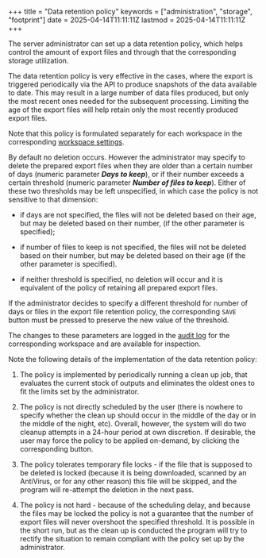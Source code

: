 +++
title = "Data retention policy"
keywords = ["administration", "storage", "footprint"]
date = 2025-04-14T11:11:11Z
lastmod = 2025-04-14T11:11:11Z
+++

The server administrator can set up a data retention policy, which helps control the amount of export files and through that the corresponding storage utilization.

The data retention policy is very effective in the cases, where the export is triggered periodically via the API to produce snapshots of the data available to date. This may result in a large number of data files produced, but only the most recent ones needed for the subsequent processing. Limiting the age of the export files will help retain only the most recently produced export files.

Note that this policy is formulated separately for each workspace in the corresponding [workspace settings](/headquarters/config/workspace-settings). 

By default no deletion occurs. However the administrator may specify to delete
the prepared export files when they are older than a certain number of days (numeric parameter ***Days to keep***), or
if their number exceeds a certain threshold (numeric parameter ***Number of files to keep***). Either of these two thresholds may
be left unspecified, in which case the policy is not sensitive to that
dimension:

  - if days are not specified, the files will not be deleted based on their age,
but may be deleted based on their number, (if the other parameter is specified);

  - if number of files to keep is not specified, the files will not be deleted
based on their number, but may be deleted based on their age (if the other
parameter is specified).

  - if neither threshold is specified, no deletion will occur and it is equivalent
of the policy of retaining all prepared export files.

If the administrator decides to specify a different threshold for number of
days or files in the export file retention policy, the corresponding `SAVE`
button must be pressed to preserve the new value of the threshold.

The changes to these parameters are logged in the
[audit log](/headquarters/svymanage/audit-log/) for the corresponding workspace and are available for inspection.

Note the following details of the implementation of the data retention policy:

1. The policy is implemented by periodically running a clean up job, that evaluates the current stock of outputs and eliminates the oldest ones to fit the 
limits set by the administrator.

2. The policy is not directly scheduled by the user (there is nowhere to specify whether the clean up should occur in the middle of the day or in the middle of the night, etc). Overall, however, the system will do two cleanup attempts in a 24-hour period at own discretion. If desirable, the user may force the policy to be applied on-demand, by clicking the corresponding button.

3. The policy tolerates temporary file locks - if the file that is supposed to be deleted is locked (because it is being downloaded, scanned by an AntiVirus, or for any other reason) this file will be skipped, and the program will re-attempt the deletion in the next pass.

4. The policy is not hard - because of the scheduling delay, and because the files may be locked the policy is not a guarantee that the number of export files will never overshoot the specified threshold. It is possible in the short run, but as the clean up is conducted the program will try to rectify the situation to remain compliant with the policy set up by the administrator.

